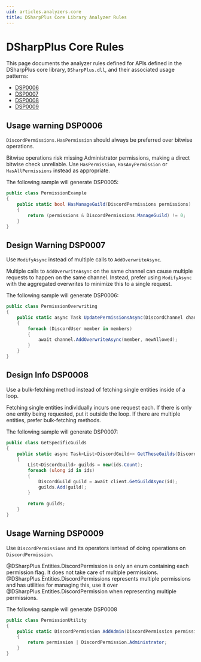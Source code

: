 ```yaml
---
uid: articles.analyzers.core
title: DSharpPlus Core Library Analyzer Rules
---
```


# DSharpPlus Core Rules

This page documents the analyzer rules defined for APIs defined in the DSharpPlus core library, `DSharpPlus.dll`, and
their associated usage patterns:

- [DSP0006](#usage-warning-dsp0006)
- [DSP0007](#design-warning-dsp0007)
- [DSP0008](#design-info-dsp0008)
- [DSP0009](#usage-warning-dsp0009)

## Usage warning DSP0006

`DiscordPermissions.HasPermission` should always be preferred over bitwise operations.

Bitwise operations risk missing Administrator permissions, making a direct bitwise check unreliable. Use
`HasPermission`, `HasAnyPermission` or `HasAllPermissions` instead as appropriate.

The following sample will generate DSP0005:

```csharp
public class PermissionExample 
{
    public static bool HasManageGuild(DiscordPermissions permissions)
    {
        return (permissions & DiscordPermissions.ManageGuild) != 0;
    }
}
```

## Design Warning DSP0007

Use `ModifyAsync` instead of multiple calls to `AddOverwriteAsync`.

Multiple calls to `AddOverwriteAsync` on the same channel can cause multiple requests to happen on the same channel.
Instead, prefer using `ModifyAsync` with the aggregated overwrites to minimize this to a single request.

The following sample will generate DSP0006:

```csharp
public class PermissionOverwriting
{
    public static async Task UpdatePermissionsAsync(DiscordChannel channel, List<DiscurdMember> members, DiscordPermissions newAllowed) 
    {
        foreach (DiscordUser member in members) 
        {
            await channel.AddOverwriteAsync(member, newAllowed);
        }
    }
}
```

## Design Info DSP0008

Use a bulk-fetching method instead of fetching single entities inside of a loop.

Fetching single entities individually incurs one request each. If there is only one entity being requested, put it
outside the loop. If there are multiple entities, prefer bulk-fetching methods.

The following sample will generate DSP0007:

```csharp
public class GetSpecificGuilds
{
    public static async Task<List<DiscordGuild>> GetTheseGuilds(DiscordClient client, List<ulong> ids) 
    {
        List<DiscordGuild> guilds = new(ids.Count);
        foreach (ulong id in ids) 
        {
            DiscordGuild guild = await client.GetGuildAsync(id);
            guilds.Add(guild);
        }
        
        return guilds;
    }
}
```

## Usage Warning DSP0009

Use `DiscordPermissions` and its operators isntead of doing operations on `DiscordPermission`.

@DSharpPlus.Entities.DiscordPermission is only an enum containing each permission flag. It does not take care of multiple permissions.
@DSharpPlus.Entities.DiscordPermissions represents multiple permissions and has utilities for managing this, use it over @DSharpPlus.Entities.DiscordPermission when representing multiple permissions. 

The following sample will generate DSP0008

```csharp
public class PermissionUtility
{
    public static DiscordPermission AddAdmin(DiscordPermission permission) 
    {
        return permission | DiscordPermission.Administrator;
    }
}
```
